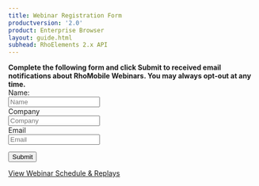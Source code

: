 ```yaml
---
title: Webinar Registration Form
productversion: '2.0'
product: Enterprise Browser
layout: guide.html
subhead: RhoElements 2.x API
---
```



<b>
Complete the following form and click Submit to received email notifications about RhoMobile Webinars. You may always opt-out at any time.
</b>

<form class="form-horizontal" id="form1" name="form1" method="POST" action="http://lfov.net/webrecorder/f">
<input type="hidden" name="formid" value="b69efb48-bc47-4590-ab93-222ee57bb0df"/>
<input type="hidden" name="cid" value="LF_4f63d4ea"/>

<div class="control-group">
<label class="control-label" for="inputName">Name:</label>
<div class="controls">
<input type="text" id="inputName" placeholder="Name">
</div>
<div class="control-group">
<label class="control-label" for="inputCompany">Company</label>
<div class="controls">
<input type="text" id="inputCompany" placeholder="Company">
</div>
<div class="control-group">
<label class="control-label" for="inputEmail">Email</label>
<div class="controls">
<input type="text" id="inputEmail" placeholder="Email">
</div>
</div>

</div>
<div class="controls">

<button type="submit" class="btn">Submit</button>
</div>
</div>
</div>
</form>
<div>
<a href="https://developer.zebra.com/community/rhomobile-suite/videos" class="">View Webinar Schedule & Replays</a>
</div>


